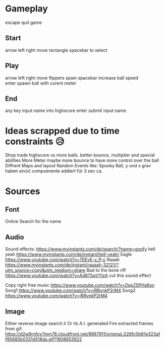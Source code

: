 # Gameplay
escape                 quit game
## Start
arrow left right       move rectangle
spacebar               to select

## Play
arrow left right       move flippers 
spam spacebar          increase ball speed  
enter                  spawn ball with curent meter

## End
any key                input name into highscore
enter                  submit input name


# Ideas              scrapped due to time constraints 😥
Shop trade highscore vs more balls. better bounce, multiplier and special abilities
More Meter maybe more bounce to have more control over the ball
Diffrent Maps and layout
Random Events like: 
Spooky Ball, y und x grav haben sin(x) compoenente addiert für 3 sec ca.


# Sources 
## Font
Online Search for the name

## Audio
Sound effects:
https://www.myinstants.com/de/search/?name=goofy
hell yeah https://www.myinstants.com/de/instant/hell-yeah/
Eagle  https://www.youtube.com/watch?v=7EEvE-y_P-c
Raaah  https://www.myinstants.com/de/instant/raaaah-32121/?utm_source=copy&utm_medium=share
Bad to the bone riff https://www.youtube.com/watch?v=Ad87SqVYizA cut this sound effect

Copy right free music  https://www.youtube.com/watch?v=DpxZ5PHa6xo
Song1 https://www.youtube.com/watch?v=jRRvnkP2rM4
Song2 https://www.youtube.com/watch?v=jRRvnkP2rM4

## Image
Either reverse image search it 
Or its A.I. generated
Fire extracted frames from gif: https://d2w9rnfcy7mm78.cloudfront.net/9987911/original_026fc0b61e323aff95685b0331d518da.gif?1608653922
